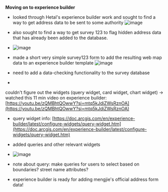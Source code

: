 **Moving on to experience builder**
- looked through Hetal's experience builder work and sought to find a way to get address data to be sent to some authority
  ![image](https://github.com/AQ231970/Geom99Timesheet/assets/119023891/27e626ed-ef6c-4c14-ad82-de6648fcb88c)

- also sought to find a way to get survey 123 to flag hidden address data that has already been added to the database.
- ![image](https://github.com/AQ231970/Geom99Timesheet/assets/119023891/c0feb5d7-43bf-46ae-8d20-3c3276f3a8b2)

- made a short very simple survey123 form to add the resulting web map data to an experience builder template
![image](https://github.com/AQ231970/Geom99Timesheet/assets/119023891/95d2a21d-6b86-472d-8c55-2be86de696e7)
- need to add a data-checking functionality to the survey database
- 
couldn't figure out the widgets (query widget, card widget, chart widget) -> watched this 11 min video on experience builder: [https://youtu.be/zQMBhtQOwwY?si=mtq5kJdiZWsRznOA](https://youtu.be/zQMBhtQOwwY?si=mtq5kJdiZWsRznOA)
- query widget info: [https://doc.arcgis.com/en/experience-builder/latest/configure-widgets/query-widget.htm](https://doc.arcgis.com/en/experience-builder/latest/configure-widgets/query-widget.htm)
- added queries and other relevant widgets
- ![image](https://github.com/AQ231970/Geom99Timesheet/assets/119023891/07b2faed-a82a-4efc-843b-f5890ddfc1d3)

- note about query: make queries for users to select based on boundaries? street name attributes?
- experience builder is ready for adding mengjie's official address form data!
